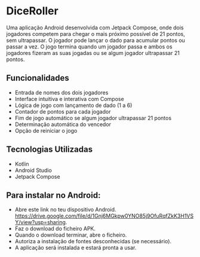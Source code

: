 #  DiceRoller

Uma aplicação Android desenvolvida com Jetpack Compose, onde dois jogadores competem para chegar o mais próximo possível de 21 pontos, sem ultrapassar. 
O jogador pode lançar o dado para acumular pontos ou passar a vez. O
jogo termina quando um jogador passa e ambos os jogadores fizeram as suas jogadas ou se algum jogador ultrapassar 21 pontos.

##  Funcionalidades

- Entrada de nomes dos dois jogadores
- Interface intuitiva e interativa com Compose
- Lógica de jogo com lançamento de dado (1 a 6)
- Contador de pontos para cada jogador
- Fim de jogo automático se algum jogador ultrapassar 21 pontos
- Determinação automática do vencedor
- Opção de reiniciar o jogo

##  Tecnologias Utilizadas

- Kotlin
- Android Studio
- Jetpack Compose
  
##  Para instalar no Android:

- Abre este link no teu dispositivo Android. https://drive.google.com/file/d/1Gnj6MGkpw0YNO85j9OfuRqfZkK3H1VSY/view?usp=sharing.
- Faz o download do ficheiro APK.
- Quando o download terminar, abre o ficheiro.
- Autoriza a instalação de fontes desconhecidas (se necessário).
- A aplicação será instalada e estará pronta a usar.
